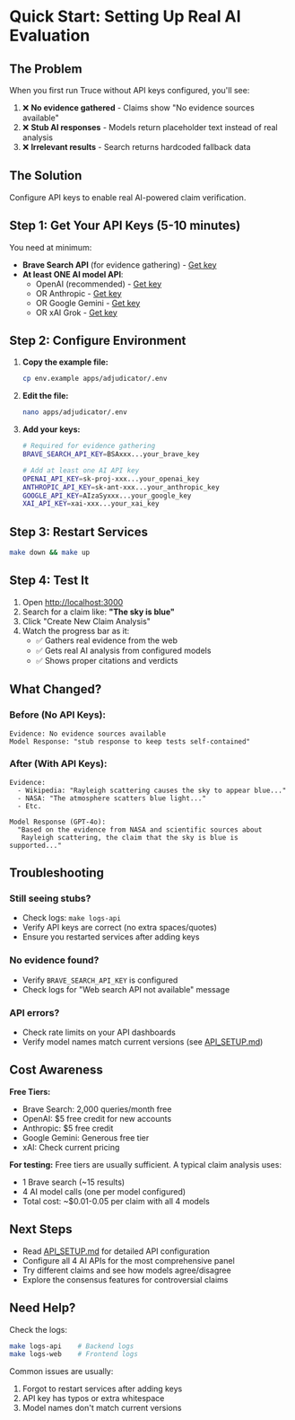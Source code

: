 # Quick Start: Setting Up Real AI Evaluation

## The Problem

When you first run Truce without API keys configured, you'll see:

1. ❌ **No evidence gathered** - Claims show "No evidence sources available"
2. ❌ **Stub AI responses** - Models return placeholder text instead of real analysis
3. ❌ **Irrelevant results** - Search returns hardcoded fallback data

## The Solution

Configure API keys to enable real AI-powered claim verification.

## Step 1: Get Your API Keys (5-10 minutes)

You need at minimum:
- **Brave Search API** (for evidence gathering) - [Get key](https://brave.com/search/api/)
- **At least ONE AI model API**:
  - OpenAI (recommended) - [Get key](https://platform.openai.com/api-keys)
  - OR Anthropic - [Get key](https://console.anthropic.com/)
  - OR Google Gemini - [Get key](https://makersuite.google.com/app/apikey)
  - OR xAI Grok - [Get key](https://console.x.ai/)

## Step 2: Configure Environment

1. **Copy the example file:**
   ```bash
   cp env.example apps/adjudicator/.env
   ```

2. **Edit the file:**
   ```bash
   nano apps/adjudicator/.env
   ```

3. **Add your keys:**
   ```bash
   # Required for evidence gathering
   BRAVE_SEARCH_API_KEY=BSAxxx...your_brave_key

   # Add at least one AI API key
   OPENAI_API_KEY=sk-proj-xxx...your_openai_key
   ANTHROPIC_API_KEY=sk-ant-xxx...your_anthropic_key
   GOOGLE_API_KEY=AIzaSyxxx...your_google_key
   XAI_API_KEY=xai-xxx...your_xai_key
   ```

## Step 3: Restart Services

```bash
make down && make up
```

## Step 4: Test It

1. Open [http://localhost:3000](http://localhost:3000)
2. Search for a claim like: **"The sky is blue"**
3. Click "Create New Claim Analysis"
4. Watch the progress bar as it:
   - ✅ Gathers real evidence from the web
   - ✅ Gets real AI analysis from configured models
   - ✅ Shows proper citations and verdicts

## What Changed?

### Before (No API Keys):
```
Evidence: No evidence sources available
Model Response: "stub response to keep tests self-contained"
```

### After (With API Keys):
```
Evidence: 
  - Wikipedia: "Rayleigh scattering causes the sky to appear blue..."
  - NASA: "The atmosphere scatters blue light..."
  - Etc.

Model Response (GPT-4o): 
  "Based on the evidence from NASA and scientific sources about 
   Rayleigh scattering, the claim that the sky is blue is supported..."
```

## Troubleshooting

### Still seeing stubs?
- Check logs: `make logs-api`
- Verify API keys are correct (no extra spaces/quotes)
- Ensure you restarted services after adding keys

### No evidence found?
- Verify `BRAVE_SEARCH_API_KEY` is configured
- Check logs for "Web search API not available" message

### API errors?
- Check rate limits on your API dashboards
- Verify model names match current versions (see [API_SETUP.md](./API_SETUP.md))

## Cost Awareness

**Free Tiers:**
- Brave Search: 2,000 queries/month free
- OpenAI: $5 free credit for new accounts
- Anthropic: $5 free credit
- Google Gemini: Generous free tier
- xAI: Check current pricing

**For testing:** Free tiers are usually sufficient. A typical claim analysis uses:
- 1 Brave search (~15 results)
- 4 AI model calls (one per model configured)
- Total cost: ~$0.01-0.05 per claim with all 4 models

## Next Steps

- Read [API_SETUP.md](./API_SETUP.md) for detailed API configuration
- Configure all 4 AI APIs for the most comprehensive panel
- Try different claims and see how models agree/disagree
- Explore the consensus features for controversial claims

## Need Help?

Check the logs:
```bash
make logs-api    # Backend logs
make logs-web    # Frontend logs
```

Common issues are usually:
1. Forgot to restart services after adding keys
2. API key has typos or extra whitespace
3. Model names don't match current versions

